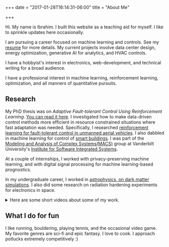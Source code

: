 +++
date = "2017-01-28T16:14:31-06:00"
title = "About Me"

+++

Hi. My name is Ibrahim. I built this website as a teaching aid for myself. I like to sprinkle updates here occasionally.

I am pursuing a career focused on machine learning and controls. See my [resume](/resume) for more details. My current projects involve data center design, energy optimization, generative AI for analytics, and HVAC controls.

I have a hobbyist's interest in electronics, web-development, and technical writing for a broad audience.

I have a professional interest in machine learning, reinforcement learning, optimization, and all manners of quantitative pursuits.

## Research

My PhD thesis was on *Adaptive Fault-tolerant Control Using Reinforcement Learning*. [You can read it here][7]. I investigated how to make data-driven control methods more efficient in resource constrained situations where fast adaptation was needed. Specifically, I researched [reinforcement learning for fault-tolerant control in unmanned aerial vehicles][6]. I also dabbled in machine learning for control of [smart buildings][1]. I was part of the [Modeling and Analysis of Complex Systems(MACS)][3] group at Vanderbilt University's [Institute for Software Integrated Systems][4].

At a couple of internships, I worked with privacy-preserving machine learning, and with digital signal processing for machine learning-based prognostics.

In my undergraduate career, I worked in [astrophysics, on dark matter simulations][2]. I also did some research on radiation hardening experiments for electronics in space.

<details closed>
<summary> Here are some short videos about some of my work.</summary>
This is a 60-second description of my current research work:

{{< youtube NhXxWY6K-74 >}}

Here's a video I made on my previous research project. The video was for my fellowship with the Vanderbilt Institute of Digital Learning where I explored new ways of teaching using digital media.

{{< youtube 72nivTdLpgc >}}
</details>

## What I do for fun

I like running, bouldering, playing tennis, and the occasional video game. My favorite genres are sci-fi and epic fantasy. I love to cook. I approach potlucks extremely competitively :)

[1]: https://git.isis.vanderbilt.edu/SmartBuildings
[2]: https://github.com/hazrmard/DarkMatterHalos
[3]: https://lab.vanderbilt.edu/vumacs/
[4]: https://www.isis.vanderbilt.edu/
[5]: https://git.isis.vanderbilt.edu/systemwidesafety/gazebo-testbed/-/tree/gym-env
[6]: https://git.isis.vanderbilt.edu/ahmedi/transfer_similarity
[7]: https://drive.google.com/file/d/1RTEVRd0XCWLuDXY2nkbmYuOaa5xYNkt3/view?usp=sharing
